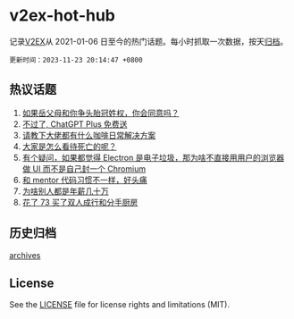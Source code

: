 # v2ex-hot-hub

 记录[V2EX](https://www.v2ex.com/)从 2021-01-06 日至今的热门话题。每小时抓取一次数据，按天[归档](archives)。

`更新时间：2023-11-23 20:14:47 +0800`

## 热议话题

1. [如果岳父母和你争头胎冠姓权，你会同意吗？](https://www.v2ex.com/t/994383)
1. [不过了, ChatGPT Plus 免费送](https://www.v2ex.com/t/994585)
1. [请教下大佬都有什么咖啡日常解决方案](https://www.v2ex.com/t/994422)
1. [大家是怎么看待死亡的呢？](https://www.v2ex.com/t/994337)
1. [有个疑问，如果都觉得 Electron 是电子垃圾，那为啥不直接用用户的浏览器做 UI 而不是自己封一个 Chromium](https://www.v2ex.com/t/994305)
1. [和 mentor 代码习惯不一样，好头痛](https://www.v2ex.com/t/994435)
1. [为啥别人都是年薪几十万](https://www.v2ex.com/t/994312)
1. [花了 73 买了双人成行和分手厨房](https://www.v2ex.com/t/994372)

## 历史归档

[archives](archives)

## License

See the [LICENSE](LICENSE) file for license rights and limitations (MIT).

